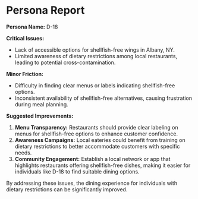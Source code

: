 # Persona Report

**Persona Name:** D-18

**Critical Issues:**
- Lack of accessible options for shellfish-free wings in Albany, NY.
- Limited awareness of dietary restrictions among local restaurants, leading to potential cross-contamination.

**Minor Friction:**
- Difficulty in finding clear menus or labels indicating shellfish-free options.
- Inconsistent availability of shellfish-free alternatives, causing frustration during meal planning.

**Suggested Improvements:**
1. **Menu Transparency:** Restaurants should provide clear labeling on menus for shellfish-free options to enhance customer confidence.
2. **Awareness Campaigns:** Local eateries could benefit from training on dietary restrictions to better accommodate customers with specific needs.
3. **Community Engagement:** Establish a local network or app that highlights restaurants offering shellfish-free dishes, making it easier for individuals like D-18 to find suitable dining options.

By addressing these issues, the dining experience for individuals with dietary restrictions can be significantly improved.